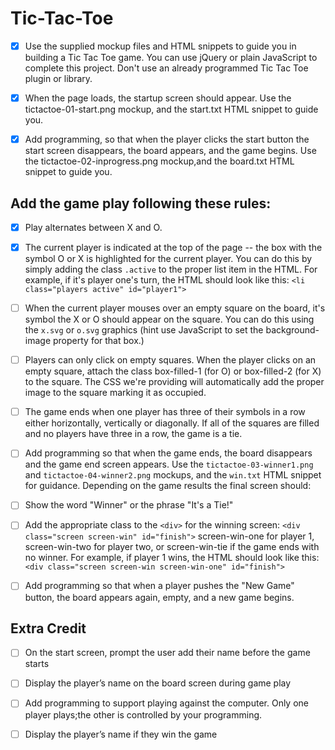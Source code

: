 # Tic-Tac-Toe

* [x] Use the supplied mockup files and HTML snippets to guide you in building a Tic Tac Toe game. You can use jQuery or plain JavaScript to complete this project. Don't use an already programmed Tic Tac Toe plugin or library.

* [x] When the page loads, the startup screen should appear. Use the tictactoe-01-start.png mockup, and the start.txt HTML snippet to guide you.

* [x] Add programming, so that when the player clicks the start button the start screen disappears, the board appears, and the game begins. Use the tictactoe-02-inprogress.png mockup,and the board.txt HTML snippet to guide you.

## Add the game play following these rules:

* [x] Play alternates between X and O.

* [x] The current player is indicated at the top of the page -- the box with the symbol O or X is highlighted for the current player. You can do this by simply adding the class `.active` to the proper list item in the HTML. For example, if it's player one's turn, the HTML should look like this: `<li class="players active" id="player1">`

* [ ] When the current player mouses over an empty square on the board, it's symbol the X or O should appear on the square. You can do this using the `x.svg` or `o.svg` graphics (hint use JavaScript to set the background-image property for that box.)

* [ ] Players can only click on empty squares. When the player clicks on an empty square, attach the class box-filled-1 (for O) or box-filled-2 (for X) to the square. The CSS we're providing will automatically add the proper image to the square marking it as occupied.

* [ ] The game ends when one player has three of their symbols in a row either horizontally, vertically or diagonally. If all of the squares are filled and no players have three in a row, the game is a tie.

* [ ] Add programming so that when the game ends, the board disappears and the game end screen appears. Use the `tictactoe-03-winner1.png` and `tictactoe-04-winner2.png` mockups, and the `win.txt` HTML snippet for guidance. Depending on the game results the final screen should:

* [ ] Show the word "Winner" or the phrase "It's a Tie!"

* [ ] Add the appropriate class to the `<div>` for the winning screen: `<div class="screen screen-win" id="finish">` screen-win-one for player 1, screen-win-two for player two, or screen-win-tie if the game ends with no winner. For example, if player 1 wins, the HTML should look like this: `<div class="screen screen-win screen-win-one" id="finish">`

* [ ] Add programming so that when a player pushes the "New Game" button, the board appears again, empty, and a new game begins.

## Extra Credit

* [ ] On the start screen, prompt the user add their name before the game starts

* [ ] Display the player’s name on the board screen during game play

* [ ] Add programming to support playing against the computer. Only one player plays;the other is controlled by your programming.

* [ ] Display the player’s name if they win the game
